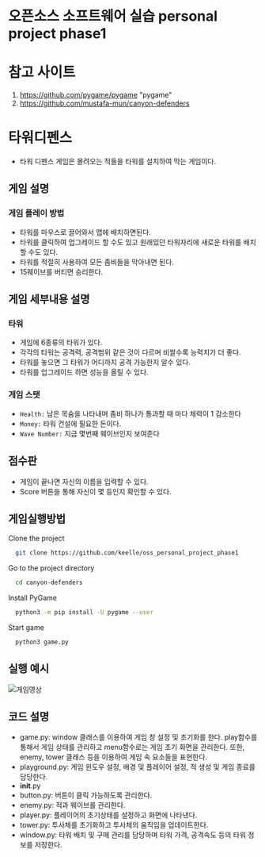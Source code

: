# 오픈소스 소프트웨어 실습 personal project phase1

# 참고 사이트
1) https://github.com/pygame/pygame "pygame"
2) https://github.com/mustafa-mun/canyon-defenders

# 타워디펜스
- 타워 디펜스 게임은 몰려오는 적들을 타워를 설치하여 막는 게임이다.
## 게임 설명
### 게임 플레이 방법
- 타워를 마우스로 끌어와서 맵에 배치하면된다.
- 타워를 클릭하여 업그레이드 할 수도 있고 원래있던 타워자리에 새로운 타워를 배치할 수도 있다.
- 타워를 적절히 사용하여 모든 좀비들을 막아내면 된다.
- 15웨이브를 버티면 승리한다.

## 게임 세부내용 설명
### 타워
- 게임에 6종류의 타워가 있다.
- 각각의 타워는 공격력, 공격범위 같은 것이 다르며 비쌀수록 능력치가 더 좋다.
- 타워를 놓으면 그 타워가 어디까지 공격 가능한지 알수 있다.
- 타워를 업그레이드 하면 성능을 올릴 수 있다.

### 게임 스탯

- `Health:` 남은 목숨을 나타내며 좀비 하나가 통과할 때 마다 체력이 1 감소한다
- `Money:` 타워 건설에 필요한 돈이다.
- `Wave Number:` 지금 몇번째 웨이브인지 보여준다

## 점수판
- 게임이 끝나면 자신의 이름을 입력할 수 있다.
- Score 버튼을 통해 자신이 몇 등인지 확인할 수 있다.

## 게임실행방법

Clone the project

```bash
  git clone https://github.com/keelle/oss_personal_project_phase1
```

Go to the project directory

```bash
  cd canyon-defenders
```

Install PyGame

```bash
  python3 -m pip install -U pygame --user
```

Start game

```bash
  python3 game.py
```
## 실행 예시
![게임영상](https://github.com/keelle/oss_personal_project_phase1/assets/82808745/bb920f2a-a46e-40b1-accf-b001bd57e657)

## 코드 설명
- game.py: window 클래스를 이용하여 게임 창 설정 및 초기화를 한다. play함수를 통해서 게임 상태를 관리하고 menu함수로는 게임 초기 화면을 관리한다. 또한, enemy, tower 클래스 등을 이용하여 게임 속 요소들을 표현한다.
- playground.py: 게임 윈도우 설정, 배경 및 플레이어 설정, 적 생성 및 게임 종료를 담당한다.
- __init__.py
- button.py: 버튼이 클릭 가능하도록 관리한다.
- enemy.py: 적과 웨이브를 관리한다.
- player.py: 플레이어의 초기상태를 설정하고 화면에 나타낸다.
- tower.py: 투사체를 초기화하고 투사체의 움직임을 업데이트한다.
- window.py: 타워 배치 및 구매 관리를 담당하며 타워 가격, 공격속도 등의 타워 정보를 저장한다.
